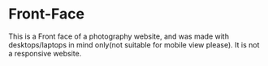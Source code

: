 # Front-Face
This is a Front face of a photography website, and was made with desktops/laptops in mind only(not suitable for mobile view please).
It is not a responsive website.
